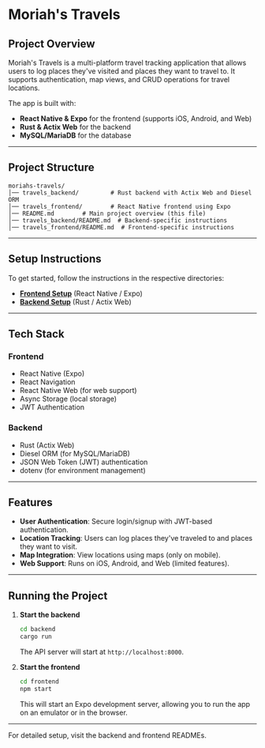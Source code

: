 # **Moriah's Travels**

## **Project Overview**
Moriah's Travels is a multi-platform travel tracking application that allows users to log places they've visited and places they want to travel to. It supports authentication, map views, and CRUD operations for travel locations. 

The app is built with:
- **React Native & Expo** for the frontend (supports iOS, Android, and Web)
- **Rust & Actix Web** for the backend
- **MySQL/MariaDB** for the database

---

## **Project Structure**
```
moriahs-travels/
│── travels_backend/         # Rust backend with Actix Web and Diesel ORM
│── travels_frontend/        # React Native frontend using Expo
│── README.md        # Main project overview (this file)
│── travels_backend/README.md  # Backend-specific instructions
│── travels_frontend/README.md  # Frontend-specific instructions
```

---

## **Setup Instructions**
To get started, follow the instructions in the respective directories:

- **[Frontend Setup](./frontend/README.md)** (React Native / Expo)
- **[Backend Setup](./backend/README.md)** (Rust / Actix Web)

---

## **Tech Stack**
### **Frontend**
- React Native (Expo)
- React Navigation
- React Native Web (for web support)
- Async Storage (local storage)
- JWT Authentication

### **Backend**
- Rust (Actix Web)
- Diesel ORM (for MySQL/MariaDB)
- JSON Web Token (JWT) authentication
- dotenv (for environment management)

---

## **Features**
- **User Authentication**: Secure login/signup with JWT-based authentication.
- **Location Tracking**: Users can log places they've traveled to and places they want to visit.
- **Map Integration**: View locations using maps (only on mobile).
- **Web Support**: Runs on iOS, Android, and Web (limited features).

---

## **Running the Project**
1. **Start the backend**
   ```sh
   cd backend
   cargo run
   ```
   The API server will start at `http://localhost:8000`.

2. **Start the frontend**
   ```sh
   cd frontend
   npm start
   ```
   This will start an Expo development server, allowing you to run the app on an emulator or in the browser.

---

For detailed setup, visit the backend and frontend READMEs.
